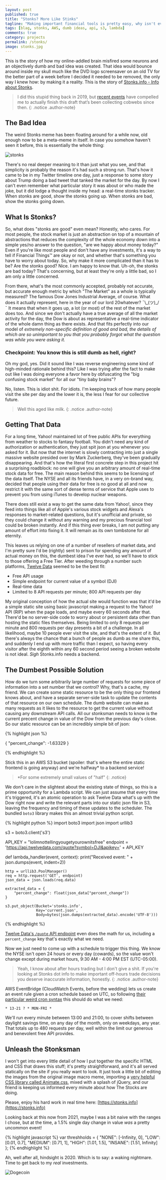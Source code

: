 ```yaml
---
layout: post
published: true
title: "Stonks? More Like Stinks"
tagline: "Making important financial tools is pretty easy, why isn't everyone doing it?"
tags: [blag, stonks, AWS, dumb ideas, api, s3, lambda]
comments: true
category: projects
permalink: /stonks/
image: stonks.jpg
---
```


This is the story of how my online-addled brain misfired some neurons and an objectively dumb and bad idea was created. That idea would bounce around inside my skull much like the DVD logo screensaver on an old TV for the better part of a week before I decided it needed to be removed, the only way I knew how: by making it a reality. This is the story of [Stonks.info - Info about Stonks](https://stonks.info).

> I did this stupid thing back in 2019, but [recent events](https://www.nytimes.com/2021/01/28/opinion/reddit-gamestop-robinhood-hedge-fund.html) have compelled me to actually finish this draft that’s been collecting cobwebs since then.
{: .notice .author-note}

## The Bad Idea

The weird Stonks meme has been floating around for a while now, old enough now to be a meta-meme in itself. In case you somehow haven't seen it before, this is essentially the whole thing:

![stonks](/images/stonksmeme.jpg)

There's no real deeper meaning to it than just what you see, and that simplicity is probably the reason it's had such a strong run. That's how it came to be in my Twitter timeline one day, just a response to some story about Trump doing a bad tweet that tanked the market for the day. By now I can't even remember what particular story it was about or who made the joke, but it did lodge a thought inside my head: a real-time stonks tracker. When stonks are good, show the stonks going up. When stonks are bad, show the stonks going down. 

## What Is Stonks?

So, what does "stonks are good" even mean? Honestly, who cares. For most people, the stock market is just an abstraction on top of a mountain of abstractions that reduces the complexity of the whole economy down into a simple yes/no answer to the question, "are we happy about money today?" Even if you're like most people and don't have any investments, it's a way to tell if Financial Things™ are okay or not, and whether that's something you have to worry about today. So, why make it more complicated than it has to be? Are the stonks good? Nice. I am happy to know that. Uh-oh, the stonks are bad today? That's concerning, but at least they're only a little bad, so I am only a little concerned.

From there, what's the most commonly accepted, probably not accurate, but accurate enough metric by which "The Market" as a whole is typically measured? The famous Dow Jones Industrial Average, of course. What does it actually represent, here in the year of our lord 20whatever? ¯\\\_(ツ)\_/¯ It means that when it goes up, a lot (or most) of the rest of the market does too. And since we don't actually have a true average of all the market activity for the day, the Dow is about as representative a real-time indicator of the whole damn thing as there exists. And that fits perfectly into our model of _extremely non-specific definition of good and bad, the details of which are so unimportant to you that you probably forgot what the question was while you were asking it._

### Checkpoint: You know this is still dumb as hell, right?

Oh my god, yes. Did it sound like I was reverse engineering some kind of high-minded rationale behind this? Like I was trying after the fact to make out like I was doing everyone a favor here by obfuscating the "big confusing stock market" for all our "tiny baby brains"? 

No, listen. This is idiot shit. For idiots. I'm keeping track of how many people visit the site per day and the lower it is, the less I fear for our collective future.

> Well this aged like milk. 
{: .notice .author-note}

## Getting That Data

For a long time, Yahoo! maintained lot of free public APIs for everything from weather to stocks to fantasy football. You didn't need any kind of authorization or authentication, they just spit json at you whenever you asked for it. But now that the internet is slowly contracting into just a single massive website presided over by Mark Zuckerberg, they've been gradually disappearing. And that's how the literal first concrete step in this project hit a surprising roadblock: no one will give you an arbitrary amount of real-time stock data for free. The main reason behind this seems to be licensing of the data itself. The NYSE and all its friends have, in a very on-brand way, decided that people using their data for free is no good at all and now restrict it with the same sort of dense terms of service that Apple uses to prevent you from using iTunes to develop nuclear weapons. 

There does still exist a way to get the same data from Yahoo!, since they feed into things like all of Apple's various stock widgets and Alexa's responses to market-related questions, but it's unofficial and private, so they could change it without any warning and my precious financial tool could be broken instantly. And if this thing ever breaks, I am not putting any amount of effort into fixing it. It will remain as its own tombstone for all eternity.

This leaves us relying on one of a number of resellers of market data, and I'm pretty sure I'd be (rightly) sent to prison for spending any amount of actual money on this, the dumbest idea I've ever had, so we'll have to stick to those offering a Free Tier. After weeding through a number such platforms, [Twelve Data](https://twelvedata.com) seemed to be the best fit:

- Free API usage
- Simple endpoint for current value of a symbol (DJI)
- Real-time data
- Limited to 8 API requests per minute; 800 API requests per day

My original conception of how the actual site would function was that it'd be a simple static site using basic javascript making a request to the Yahoo! API (RIP) when the page loads, and maybe every 60 seconds after that. There'd be no server-side code to worry about or persistent data other than hosting the static files themselves. Being limited to only 8 requests per minute and 800 requests per day presents a bit of a challenge. In all likelihood, maybe 10 people ever visit the site, and that's the extent of it. But there's always the chance that a bunch of people as dumb as me share this, and suddenly I end up with more traffic than I expect, so having every visitor after the eighth within any 60 second period seeing a broken website is not ideal. *Sigh* Stonks.info needs a backend.

## The Dumbest Possible Solution

How do we turn some arbitrarily large number of requests for some piece of information into a set number that we control? Why, that's a cache, my friend. We can create some static resource to be the only thing our frontend knows about, and have a separate server-side task to update the contents of that resource on our own schedule. The dumb website can make as many requests as it likes to the resource to get the current value without causing any downstream API calls. All our stonksman needs to know is the current precent change in value of the Dow from the previous day's close. So our static resource can be an incredibly simple bit of json:

{% highlight json %}

{
  "percent_change": -1.63329
}

{% endhighlight %}

Stick this in an AWS S3 bucket (spoiler: that's where the entire static frontend is going anyway) and we're halfway* to a backend service!

> \*For some extremely small values of "half"
{: .notice}

We don't care in the slightest about the existing state of things, so this is a prime opportunity for a Lambda script. We can just assume that every time it's triggered, it's an atomic operation to ask Twelve Data what's up with the Dow right now and write the relevant parts into our static json file in S3, leaving the frequency and timing of these updates to the scheduler. The bundled `boto3` library makes this an almost trivial python script.

{% highlight python %}
import boto3
import json
import urllib3

s3 = boto3.client('s3')

API_KEY = "lolimnottellingyougetyourownitsfree"
endpoint = 'https://api.twelvedata.com/quote?symbol=DJI&apikey=' + API_KEY

def lambda_handler(event, context):
    print("Received event: " + json.dumps(event, indent=2))

    http = urllib3.PoolManager()
    req = http.request('GET', endpoint)
    json_data = json.loads(req.data)

    extracted_data = {
        "percent_change": float(json_data["percent_change"])
    }

    s3.put_object(Bucket='stonks.info', 
                  Key='current.json', 
                  Body=bytes(json.dumps(extracted_data).encode('UTF-8')))
{% endhighlight %}

[Twelve Data's `/quote` API endpoint](https://twelvedata.com/docs#quote) even does the math for us, including a `percent_change` key that's exactly what we need. 

Now we just need to come up with a schedule to trigger this thing. We know the NYSE isn't open 24 hours or every day (cowards), so the value won't change except during market hours, 9:30 AM  - 4:00 PM EST (UTC-05:00). 

> Yeah, I know about after hours trading but I don't give a shit. If you're looking at Stonks dot info to make important off-hours trade decisions you deserve inaccurate information, honestly.
{: .notice .author-note}

AWS EventBridge (CloudWatch Events, before the wedding) lets us create an event rule given a cron schedule based on UTC, so following [their particular weird cron syntax](https://docs.aws.amazon.com/eventbridge/latest/userguide/scheduled-events.html#cron-expressions) this should do what we need:

    * 13-21 ? * MON-FRI *

We'll run every minute between 13:00 and 21:00, to cover shifts between daylight savings time, on any day of the month, only on weekdays, any year. That totals up to 480 requests per day, well within the limit our generous and benevolent free API provides. 

## Unleash the Stonksman

I won't get into every little detail of how I put together the specific HTML and CSS that draws this stuff; it's pretty straightforward, and it's all served statically on the site if you really want to look. It just took a little bit of editing the images from the original image macro meme, importing a [very helpful CSS library called Animate.css](https://daneden.github.io/animate.css/), mixed with a splash of jQuery, and our friend is keeping us informed every minute about how The Stocks are doing.

Please, enjoy his hard work in real time here: [https://stonks.info](https://stonks.info)

Looking back at this now from 2021, maybe I was a bit naive with the ranges I chose, but at the time, a 1.5% single day change in value *was* a pretty uncommon event! 

{% highlight javascript %}
var threshholds = {
  "NONE": [-Infinity, 0],
  "LOW": [0.01, 0.7],
  "MEDIUM": [0.71, 1],
  "HIGH": [1.01, 1.5],
  "INSANE": [1.51, Infinity]
};
{% endhighlight %}

Ah, well after all, hindsight is 2020. Which is to say: a waking nightmare. Time to get back to my *real* investments.

![Dogecoin](/images/dogegraph.png)